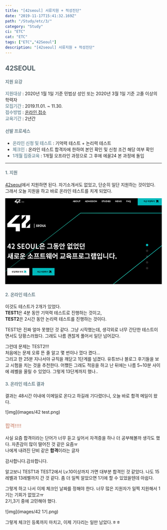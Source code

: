 ```yaml
---
title: "[42seoul] 서류지원 + 적성진단"
date: "2019-11-17T15:41:32.169Z"
path: "/Study/etc/3/"
category: "Study"
ci: "ETC"
cat: "ETC"
tags: ["ETC","42Seoul"]
description: "[42seoul] 서류지원 + 적성진단"
---
```


## <span style="color:#505F66">42SEOUL</span>  

#### <span style="color:#6D838C">지원 요강</span>

**<span style="color:#819BA6">지원대상</span>** : 2020년 1월 1일 기준 민법상 성인 또는 2020년 3월 1일 기준 고졸 이상의 학력자  
**<span style="color:#819BA6">모집기간</span>** : 2019.11.01. ~ 11.30.  
**<span style="color:#819BA6">접수방법</span>** : [온라인 접수](www.innovationacademy.kr)  
**<span style="color:#819BA6">교육기간</span>** : 2년간

#### <span style="color:#6D838C">선발 프로세스</span>  

* **<span style="color:#819BA6">온라인 신청 및 테스트</span>** : 기억력 테스트 + 논리력 테스트  
* **<span style="color:#819BA6">체크인</span>** : 온라인 테스트 합격자에 한하여 본인 확인 및 신청 조건 해당 여부 확인  
* **<span style="color:#819BA6">1개월 집중교육</span>** : 1개월 오프라인 과정으로 그 후에 에꼴24 본 과정에 돌입  

<hr>


#### <span style="color:#6D838C">1. 지원 </span>  

[42seoul](www.innovationacademy.kr)에서 지원하면 된다. 자기소개서도 없었고, 단순히 일단 지원하는 것이었다.  
그래서 오늘 지원을 하고 바로 온라인 테스트를 치게 되었다.  

 ![img](images/42.png)  

#### <span style="color:#6D838C">2. 온라인 테스트 </span>  

이것도 테스트가 2개가 있었다.  
**TEST1**은 4분 동안 기억력 테스트로 진행하는 것이고,  
**TEST2**은 2시간 동안 논리력 테스트를 진행하는 것이다.  

TEST1은 진짜 얼마 못했던 것 같다. 그냥 시작했는데, 생각외로 너무 간단한 테스트이면서도 당황스러웠다. 그래도 나름 괜찮게 풀어서 일단 넘어갔다.  

그런데 문제는 TEST2!!!  
처음에는 문제 오류 뜬 줄 알고 몇 번이나 껐다 켰다...  
그리고 한 25분 지나서야 규칙을 깨닫고 1단계를 넘겼다.
유튜브나 블로그 후기들을 보고 시험을 치는 것을 추천한다.
어쨌든 그래도 적응을 하고 난 뒤에는 나름 5~10분 사이에 레벨을 올릴 수 있었다. 그렇게 13단계까지 했나..  

#### <span style="color:#6D838C">3. 온라인 테스트 결과 </span>

결과는 48시간 이내에 이메일로 온다고 하길래 기다렸더니, 오늘 바로 합격 메일이 왔다.  

![img](images/42 test.png)



### <span style="color:#D9A493">**합격!!!!**</span>  

사실 요즘 합격이라는 단어가 너무 듣고 싶어서 자격증을 하나 더 공부해볼까 생각도 했다. 자존감이 많이 떨어진 것 같은 요즘ㅠ  
나에게 내려진 단비 같은 **합격**이라는 글자

감사합니다.감솨합니다.  

알고보니 TEST1과 TEST2에서 Lv.10이상까지 가면 대부분 합격인 것 같았다. 나도 15레벨과 13레벨까지 간 것 같다. 좀 더 일찍 알았으면 1기에 할 수 있었을텐데 아쉽다.  

그렇게 하고 나서 이제 체크인 날짜를 정해야 한다.  너무 많은 지원자가 일찍 지원해서 1기는 기회가 없었고ㅠ  
2기,3기 중에 고민해야 했다.  

![img](images/42 1기.png)

그렇게 체크인 등록까지 마치고, 이제 기다리는 일만 남았다.ㅎㅎ